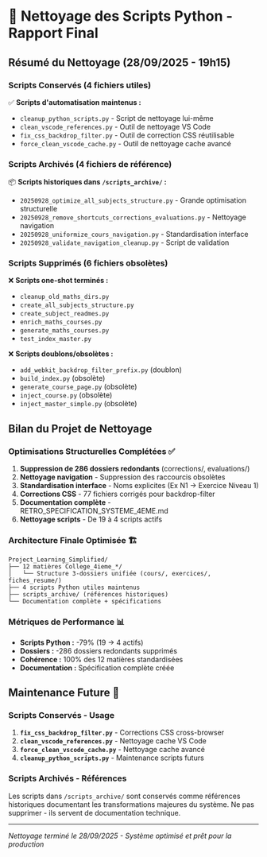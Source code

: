 # 🧹 Nettoyage des Scripts Python - Rapport Final

## Résumé du Nettoyage (28/09/2025 - 19h15)

### Scripts Conservés (4 fichiers utiles)

✅ **Scripts d'automatisation maintenus :**
- `cleanup_python_scripts.py` - Script de nettoyage lui-même
- `clean_vscode_references.py` - Outil de nettoyage VS Code  
- `fix_css_backdrop_filter.py` - Outil de correction CSS réutilisable
- `force_clean_vscode_cache.py` - Outil de nettoyage cache avancé

### Scripts Archivés (4 fichiers de référence)

📦 **Scripts historiques dans `/scripts_archive/` :**
- `20250928_optimize_all_subjects_structure.py` - Grande optimisation structurelle
- `20250928_remove_shortcuts_corrections_evaluations.py` - Nettoyage navigation
- `20250928_uniformize_cours_navigation.py` - Standardisation interface
- `20250928_validate_navigation_cleanup.py` - Script de validation

### Scripts Supprimés (6 fichiers obsolètes)

❌ **Scripts one-shot terminés :**
- `cleanup_old_maths_dirs.py`
- `create_all_subjects_structure.py` 
- `create_subject_readmes.py`
- `enrich_maths_courses.py`
- `generate_maths_courses.py`
- `test_index_master.py`

❌ **Scripts doublons/obsolètes :**
- `add_webkit_backdrop_filter_prefix.py` (doublon)
- `build_index.py` (obsolète)
- `generate_course_page.py` (obsolète)
- `inject_course.py` (obsolète)
- `inject_master_simple.py` (obsolète)

## Bilan du Projet de Nettoyage

### Optimisations Structurelles Complétées ✅
1. **Suppression de 286 dossiers redondants** (corrections/, evaluations/)
2. **Nettoyage navigation** - Suppression des raccourcis obsolètes  
3. **Standardisation interface** - Noms explicites (Ex N1 → Exercice Niveau 1)
4. **Corrections CSS** - 77 fichiers corrigés pour backdrop-filter
5. **Documentation complète** - RETRO_SPECIFICATION_SYSTEME_4EME.md
6. **Nettoyage scripts** - De 19 à 4 scripts actifs

### Architecture Finale Optimisée 🏗️

```
Project_Learning_Simplified/
├── 12 matières College_4ieme_*/ 
│   └── Structure 3-dossiers unifiée (cours/, exercices/, fiches_resume/)
├── 4 scripts Python utiles maintenus
├── scripts_archive/ (références historiques)
└── Documentation complète + spécifications
```

### Métriques de Performance 📊
- **Scripts Python :** -79% (19 → 4 actifs)
- **Dossiers :** -286 dossiers redondants supprimés
- **Cohérence :** 100% des 12 matières standardisées
- **Documentation :** Spécification complète créée

## Maintenance Future 🔧

### Scripts Conservés - Usage
1. **`fix_css_backdrop_filter.py`** - Corrections CSS cross-browser
2. **`clean_vscode_references.py`** - Nettoyage cache VS Code
3. **`force_clean_vscode_cache.py`** - Nettoyage cache avancé
4. **`cleanup_python_scripts.py`** - Maintenance scripts futurs

### Scripts Archivés - Références
Les scripts dans `/scripts_archive/` sont conservés comme références historiques documentant les transformations majeures du système. Ne pas supprimer - ils servent de documentation technique.

---
*Nettoyage terminé le 28/09/2025 - Système optimisé et prêt pour la production*